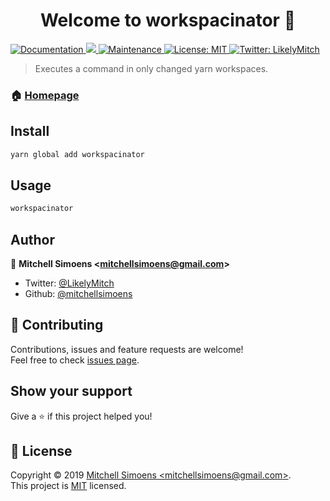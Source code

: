 <h1 align="center">Welcome to workspacinator 👋</h1>
<p>
  <a href="https://circleci.com/gh/mitchellsimoens/workspacinator" target="_blank">
    <img alt="Documentation" src="https://circleci.com/gh/mitchellsimoens/workspacinator.svg?style=svg&circle-token=f79e8bcae4a91f0a8cfe54c0f1d1d41cbf7a58c6" />
  </a>
  <a href="https://www.npmjs.com/package/workspacinator">
    <img src="https://img.shields.io/badge/version-0.0.1-blue.svg?cacheSeconds=2592000" />
  </a>
  <a href="https://github.com/mitchellsimoens/workspacinator/graphs/commit-activity">
    <img alt="Maintenance" src="https://img.shields.io/badge/Maintained%3F-yes-green.svg" target="_blank" />
  </a>
  <a href="https://github.com/mitchellsimoens/workspacinator/blob/master/LICENSE">
    <img alt="License: MIT" src="https://img.shields.io/badge/License-MIT-yellow.svg" target="_blank" />
  </a>
  <a href="https://twitter.com/LikelyMitch">
    <img alt="Twitter: LikelyMitch" src="https://img.shields.io/twitter/follow/LikelyMitch.svg?style=social" target="_blank" />
  </a>
</p>

> Executes a command in only changed yarn workspaces.

### 🏠 [Homepage](https://github.com/mitchellsimoens/workspacinator#readme)

## Install

```sh
yarn global add workspacinator
```

## Usage

```sh
workspacinator
```

## Author

👤 **Mitchell Simoens &lt;mitchellsimoens@gmail.com&gt;**

- Twitter: [@LikelyMitch](https://twitter.com/LikelyMitch)
- Github: [@mitchellsimoens](https://github.com/mitchellsimoens)

## 🤝 Contributing

Contributions, issues and feature requests are welcome!<br />Feel free to check [issues page](https://github.com/mitchellsimoens/workspacinator/issues).

## Show your support

Give a ⭐️ if this project helped you!

## 📝 License

Copyright © 2019 [Mitchell Simoens &lt;mitchellsimoens@gmail.com&gt;](https://github.com/mitchellsimoens).<br />
This project is [MIT](https://github.com/mitchellsimoens/workspacinator/blob/master/LICENSE) licensed.
